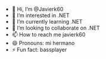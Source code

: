 - 👋 Hi, I’m @Javierk60
- 👀 I’m interested in .NET
- 🌱 I’m currently learning .NET
- 💞️ I’m looking to collaborate on .NET
- 📫 How to reach me javierk60
- 😄 Pronouns: mi hermano
- ⚡ Fun fact: bassplayer

<!---
Javierk60/Javierk60 is a ✨ special ✨ repository because its `README.md` (this file) appears on your GitHub profile.
You can click the Preview link to take a look at your changes.
--->
